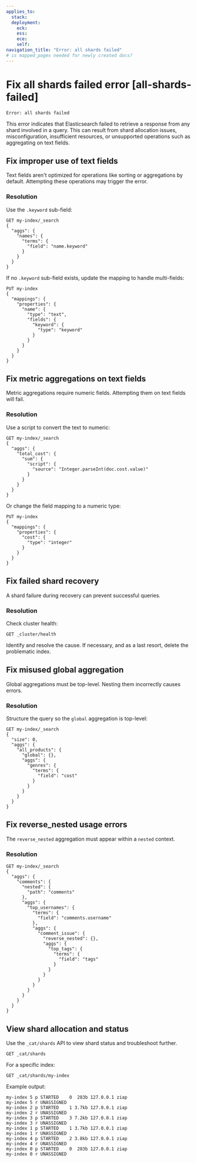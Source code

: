 ```yaml
---
applies_to:
  stack: 
  deployment:
    eck: 
    ess: 
    ece: 
    self: 
navigation_title: "Error: all shards failed"
# is mapped_pages needed for newly created docs?
---
```


# Fix all shards failed error [all-shards-failed]

```
Error: all shards failed
```

This error indicates that Elasticsearch failed to retrieve a response from any shard involved in a query. This can result from shard allocation issues, misconfiguration, insufficient resources, or unsupported operations such as aggregating on text fields. 

## Fix improper use of text fields

Text fields aren't optimized for operations like sorting or aggregations by default. Attempting these operations may trigger the error.

### Resolution

Use the `.keyword` sub-field:

```console
GET my-index/_search
{
  "aggs": {
    "names": {
      "terms": {
        "field": "name.keyword"
      }
    }
  }
}
```

If no `.keyword` sub-field exists, update the mapping to handle multi-fields:

```console
PUT my-index
{
  "mappings": {
    "properties": {
      "name": {
        "type": "text",
        "fields": {
          "keyword": {
            "type": "keyword"
          }
        }
      }
    }
  }
}
```

## Fix metric aggregations on text fields

Metric aggregations require numeric fields. Attempting them on text fields will fail.

### Resolution

Use a script to convert the text to numeric:

```console
GET my-index/_search
{
  "aggs": {
    "total_cost": {
      "sum": {
        "script": {
          "source": "Integer.parseInt(doc.cost.value)"
        }
      }
    }
  }
}
```

Or change the field mapping to a numeric type:

```console
PUT my-index
{
  "mappings": {
    "properties": {
      "cost": {
        "type": "integer"
      }
    }
  }
}
```

## Fix failed shard recovery

A shard failure during recovery can prevent successful queries.

### Resolution

Check cluster health:

```console
GET _cluster/health
```

Identify and resolve the cause. If necessary, and as a last resort, delete the problematic index.

## Fix misused global aggregation

Global aggregations must be top-level. Nesting them incorrectly causes errors.

### Resolution

Structure the query so the `global` aggregation is top-level:

```console
GET my-index/_search
{
  "size": 0,
  "aggs": {
    "all_products": {
      "global": {},
      "aggs": {
        "genres": {
          "terms": {
            "field": "cost"
          }
        }
      }
    }
  }
}
```

## Fix reverse_nested usage errors

The `reverse_nested` aggregation must appear within a `nested` context.

### Resolution

```console
GET my-index/_search
{
  "aggs": {
    "comments": {
      "nested": {
        "path": "comments"
      },
      "aggs": {
        "top_usernames": {
          "terms": {
            "field": "comments.username"
          },
          "aggs": {
            "comment_issue": {
              "reverse_nested": {},
              "aggs": {
                "top_tags": {
                  "terms": {
                    "field": "tags"
                  }
                }
              }
            }
          }
        }
      }
    }
  }
}
```

## View shard allocation and status

Use the `_cat/shards` API to view shard status and troubleshoot further.

```console
GET _cat/shards
```

For a specific index:

```console
GET _cat/shards/my-index
```

Example output:

```console-result
my-index 5 p STARTED    0  283b 127.0.0.1 ziap
my-index 5 r UNASSIGNED
my-index 2 p STARTED    1 3.7kb 127.0.0.1 ziap
my-index 2 r UNASSIGNED
my-index 3 p STARTED    3 7.2kb 127.0.0.1 ziap
my-index 3 r UNASSIGNED
my-index 1 p STARTED    1 3.7kb 127.0.0.1 ziap
my-index 1 r UNASSIGNED
my-index 4 p STARTED    2 3.8kb 127.0.0.1 ziap
my-index 4 r UNASSIGNED
my-index 0 p STARTED    0  283b 127.0.0.1 ziap
my-index 0 r UNASSIGNED
```
